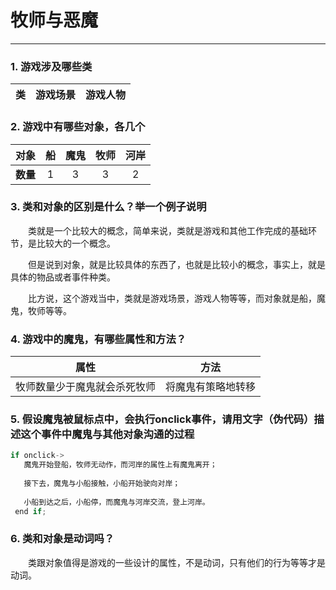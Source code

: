 # 牧师与恶魔
---
### 1. 游戏涉及哪些类

|类|游戏场景|游戏人物|
|:-:|:-:|:-:|

### 2. 游戏中有哪些对象，各几个

|对象|船|魔鬼|牧师|河岸|
|:-:|:-:|:-:|:-:|:-:|
|**数量**|1|3|3|2|



### 3. 类和对象的区别是什么？举一个例子说明

&emsp;&emsp;类就是一个比较大的概念，简单来说，类就是游戏和其他工作完成的基础环节，是比较大的一个概念。

&emsp;&emsp;但是说到对象，就是比较具体的东西了，也就是比较小的概念，事实上，就是具体的物品或者事件种类。

&emsp;&emsp;比方说，这个游戏当中，类就是游戏场景，游戏人物等等，而对象就是船，魔鬼，牧师等等。

### 4. 游戏中的魔鬼，有哪些属性和方法？

 |属性|方法|
 |:-:|:-:|
 |牧师数量少于魔鬼就会杀死牧师|将魔鬼有策略地转移|
 
 ### 5. 假设魔鬼被鼠标点中，会执行onclick事件，请用文字（伪代码）描述这个事件中魔鬼与其他对象沟通的过程
 
 ```c
 if onclick->
    魔鬼开始登船，牧师无动作，而河岸的属性上有魔鬼离开；
    
    接下去，魔鬼与小船接触，小船开始驶向对岸；
    
    小船到达之后，小船停，而魔鬼与河岸交流，登上河岸。
  end if;
```

### 6. 类和对象是动词吗？

&emsp;&emsp;类跟对象值得是游戏的一些设计的属性，不是动词，只有他们的行为等等才是动词。

